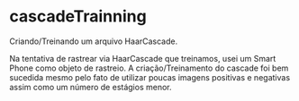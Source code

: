 # cascadeTrainning
Criando/Treinando um arquivo HaarCascade.

Na tentativa de rastrear via HaarCascade que treinamos, usei um Smart Phone como objeto de rastreio.
A criação/Treinamento do cascade foi bem sucedida mesmo pelo fato de utilizar poucas imagens positivas e negativas assim como
um número de estágios menor.
